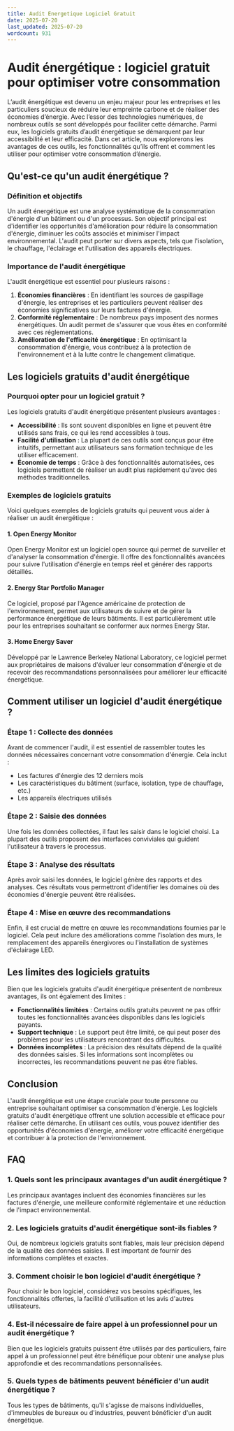 ```yaml
---
title: Audit Energetique Logiciel Gratuit
date: 2025-07-20
last_updated: 2025-07-20
wordcount: 931
---
```


# Audit énergétique : logiciel gratuit pour optimiser votre consommation

L’audit énergétique est devenu un enjeu majeur pour les entreprises et les particuliers soucieux de réduire leur empreinte carbone et de réaliser des économies d’énergie. Avec l’essor des technologies numériques, de nombreux outils se sont développés pour faciliter cette démarche. Parmi eux, les logiciels gratuits d’audit énergétique se démarquent par leur accessibilité et leur efficacité. Dans cet article, nous explorerons les avantages de ces outils, les fonctionnalités qu’ils offrent et comment les utiliser pour optimiser votre consommation d’énergie.

## Qu'est-ce qu'un audit énergétique ?

### Définition et objectifs

Un audit énergétique est une analyse systématique de la consommation d'énergie d'un bâtiment ou d'un processus. Son objectif principal est d'identifier les opportunités d'amélioration pour réduire la consommation d'énergie, diminuer les coûts associés et minimiser l'impact environnemental. L'audit peut porter sur divers aspects, tels que l'isolation, le chauffage, l'éclairage et l'utilisation des appareils électriques.

### Importance de l'audit énergétique

L'audit énergétique est essentiel pour plusieurs raisons :

1. **Économies financières** : En identifiant les sources de gaspillage d'énergie, les entreprises et les particuliers peuvent réaliser des économies significatives sur leurs factures d'énergie.
2. **Conformité réglementaire** : De nombreux pays imposent des normes énergétiques. Un audit permet de s'assurer que vous êtes en conformité avec ces réglementations.
3. **Amélioration de l'efficacité énergétique** : En optimisant la consommation d'énergie, vous contribuez à la protection de l'environnement et à la lutte contre le changement climatique.

## Les logiciels gratuits d'audit énergétique

### Pourquoi opter pour un logiciel gratuit ?

Les logiciels gratuits d'audit énergétique présentent plusieurs avantages :

- **Accessibilité** : Ils sont souvent disponibles en ligne et peuvent être utilisés sans frais, ce qui les rend accessibles à tous.
- **Facilité d'utilisation** : La plupart de ces outils sont conçus pour être intuitifs, permettant aux utilisateurs sans formation technique de les utiliser efficacement.
- **Économie de temps** : Grâce à des fonctionnalités automatisées, ces logiciels permettent de réaliser un audit plus rapidement qu'avec des méthodes traditionnelles.

### Exemples de logiciels gratuits

Voici quelques exemples de logiciels gratuits qui peuvent vous aider à réaliser un audit énergétique :

#### 1. **Open Energy Monitor**

Open Energy Monitor est un logiciel open source qui permet de surveiller et d'analyser la consommation d'énergie. Il offre des fonctionnalités avancées pour suivre l'utilisation d'énergie en temps réel et générer des rapports détaillés.

#### 2. **Energy Star Portfolio Manager**

Ce logiciel, proposé par l'Agence américaine de protection de l'environnement, permet aux utilisateurs de suivre et de gérer la performance énergétique de leurs bâtiments. Il est particulièrement utile pour les entreprises souhaitant se conformer aux normes Energy Star.

#### 3. **Home Energy Saver**

Développé par le Lawrence Berkeley National Laboratory, ce logiciel permet aux propriétaires de maisons d'évaluer leur consommation d'énergie et de recevoir des recommandations personnalisées pour améliorer leur efficacité énergétique.

## Comment utiliser un logiciel d'audit énergétique ?

### Étape 1 : Collecte des données

Avant de commencer l'audit, il est essentiel de rassembler toutes les données nécessaires concernant votre consommation d'énergie. Cela inclut :

- Les factures d'énergie des 12 derniers mois
- Les caractéristiques du bâtiment (surface, isolation, type de chauffage, etc.)
- Les appareils électriques utilisés

### Étape 2 : Saisie des données

Une fois les données collectées, il faut les saisir dans le logiciel choisi. La plupart des outils proposent des interfaces conviviales qui guident l'utilisateur à travers le processus.

### Étape 3 : Analyse des résultats

Après avoir saisi les données, le logiciel génère des rapports et des analyses. Ces résultats vous permettront d'identifier les domaines où des économies d'énergie peuvent être réalisées.

### Étape 4 : Mise en œuvre des recommandations

Enfin, il est crucial de mettre en œuvre les recommandations fournies par le logiciel. Cela peut inclure des améliorations comme l'isolation des murs, le remplacement des appareils énergivores ou l'installation de systèmes d'éclairage LED.

## Les limites des logiciels gratuits

Bien que les logiciels gratuits d'audit énergétique présentent de nombreux avantages, ils ont également des limites :

- **Fonctionnalités limitées** : Certains outils gratuits peuvent ne pas offrir toutes les fonctionnalités avancées disponibles dans les logiciels payants.
- **Support technique** : Le support peut être limité, ce qui peut poser des problèmes pour les utilisateurs rencontrant des difficultés.
- **Données incomplètes** : La précision des résultats dépend de la qualité des données saisies. Si les informations sont incomplètes ou incorrectes, les recommandations peuvent ne pas être fiables.

## Conclusion

L'audit énergétique est une étape cruciale pour toute personne ou entreprise souhaitant optimiser sa consommation d'énergie. Les logiciels gratuits d'audit énergétique offrent une solution accessible et efficace pour réaliser cette démarche. En utilisant ces outils, vous pouvez identifier des opportunités d'économies d'énergie, améliorer votre efficacité énergétique et contribuer à la protection de l'environnement.

## FAQ

### 1. Quels sont les principaux avantages d'un audit énergétique ?

Les principaux avantages incluent des économies financières sur les factures d'énergie, une meilleure conformité réglementaire et une réduction de l'impact environnemental.

### 2. Les logiciels gratuits d'audit énergétique sont-ils fiables ?

Oui, de nombreux logiciels gratuits sont fiables, mais leur précision dépend de la qualité des données saisies. Il est important de fournir des informations complètes et exactes.

### 3. Comment choisir le bon logiciel d'audit énergétique ?

Pour choisir le bon logiciel, considérez vos besoins spécifiques, les fonctionnalités offertes, la facilité d'utilisation et les avis d'autres utilisateurs.

### 4. Est-il nécessaire de faire appel à un professionnel pour un audit énergétique ?

Bien que les logiciels gratuits puissent être utilisés par des particuliers, faire appel à un professionnel peut être bénéfique pour obtenir une analyse plus approfondie et des recommandations personnalisées.

### 5. Quels types de bâtiments peuvent bénéficier d'un audit énergétique ?

Tous les types de bâtiments, qu'il s'agisse de maisons individuelles, d'immeubles de bureaux ou d'industries, peuvent bénéficier d'un audit énergétique.